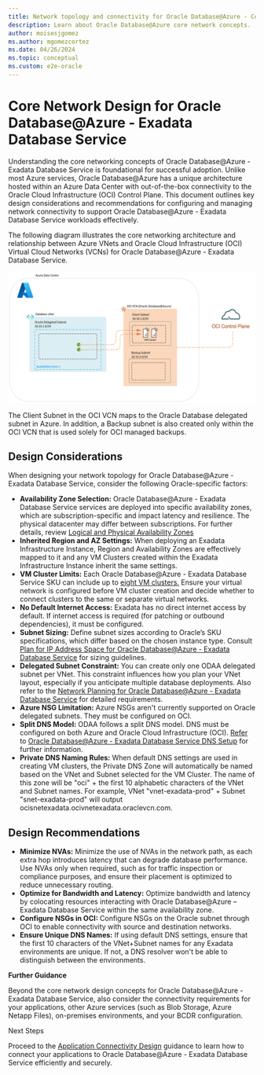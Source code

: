 ```yaml
---
title: Network topology and connectivity for Oracle Database@Azure - Core Network Design
description: Learn about Oracle Database@Azure core network concepts.
author: moisesjgomez
ms.author: mgomezcortez
ms.date: 04/26/2024
ms.topic: conceptual
ms.custom: e2e-oracle
---
```


# Core Network Design for Oracle Database@Azure - Exadata Database Service

Understanding the core networking concepts of Oracle Database@Azure - Exadata Database Service is foundational for successful adoption. Unlike most Azure services, Oracle Database@Azure has a unique architecture hosted within an Azure Data Center with out-of-the-box connectivity to the Oracle Cloud Infrastructure (OCI) Control Plane. This document outlines key design considerations and recommendations for configuring and managing network connectivity to support Oracle Database@Azure - Exadata Database Service workloads effectively.

The following diagram illustrates the core networking architecture and relationship between Azure VNets and Oracle Cloud Infrastructure (OCI) Virtual Cloud Networks (VCNs) for Oracle Database@Azure - Exadata Database Service.

![Core Network Design](./media/basic-vnet-integration.png)

The Client Subnet in the OCI VCN maps to the Oracle Database delegated subnet in Azure. In addition, a Backup subnet is also created only within the OCI VCN that is used solely for OCI managed backups.

## Design Considerations

When designing your network topology for Oracle Database@Azure - Exadata Database Service, consider the following Oracle-specific factors:

- **Availability Zone Selection:** Oracle Database@Azure - Exadata Database Service services are deployed into specific availability zones, which are subscription-specific and impact latency and resilience. The physical datacenter may differ between subscriptions. For further details, review [Logical and Physical Availability Zones](https://learn.microsoft.com/azure/reliability/availability-zones-overview?tabs=azure-cli#physical-and-logical-availability-zones)
- **Inherited Region and AZ Settings:** When deploying an Exadata Infrastructure Instance, Region and Availability Zones are effectively mapped to it and any VM Clusters created within the Exadata Infrastructure Instance inherit the same settings.
- **VM Cluster Limits:** Each Oracle Database@Azure - Exadata Database Service SKU can include up to [eight VM clusters.](https://docs.oracle.com/en-us/iaas/exadatacloud/doc/exa-service-desc.html%22%20%5Cl%20%22GUID-EC1A62C6-DDA1-4F39-B28C-E5091A205DD3) Ensure your virtual network is configured before VM cluster creation and decide whether to connect clusters to the same or separate virtual networks.
- **No Default Internet Access:** Exadata has no direct internet access by default. If internet access is required (for patching or outbound dependencies), it must be configured.
- **Subnet Sizing:** Define subnet sizes according to Oracle’s SKU specifications, which differ based on the chosen instance type. Consult [Plan for IP Address Space for Oracle Database@Azure - Exadata Database Service](https://learn.microsoft.com/azure/oracle/oracle-db/oracle-database-plan-ip) for sizing guidelines.
- **Delegated Subnet Constraint:** You can create only one ODAA delegated subnet per VNet. This constraint influences how you plan your VNet layout, especially if you anticipate multiple database deployments. Also refer to the [Network Planning for Oracle Database@Azure - Exadata Database Service](https://learn.microsoft.com/azure/oracle/oracle-db/oracle-database-network-plan) for detailed requirements.
- **Azure NSG Limitation:** Azure NSGs aren't currently supported on Oracle delegated subnets. They must be configured on OCI.
- **Split DNS Model:** ODAA follows a split DNS model. DNS must be configured on both Azure and Oracle Cloud Infrastructure (OCI). [Refer](https://hyperlink/) to [Oracle Database@Azure - Exadata Database Service DNS Setup](https://techcommunity.microsoft.com/blog/fasttrackforazureblog/oracle-databaseazure-dns-setup/4304513) for further information.
- **Private DNS Naming Rules:** When default DNS settings are used in creating VM clusters, the Private DNS Zone will automatically be named based on the VNet and Subnet selected for the VM Cluster. The name of this zone will be "oci" + the first 10 alphabetic characters of the VNet and Subnet names. For example, VNet "vnet-exadata-prod" + Subnet "snet-exadata-prod" will output ocisnetexadata.ocivnetexadata.oraclevcn.com.

## Design Recommendations

- **Minimize NVAs:** Minimize the use of NVAs in the network path, as each extra hop introduces latency that can degrade database performance. Use NVAs only when required, such as for traffic inspection or compliance purposes, and ensure their placement is optimized to reduce unnecessary routing.
- **Optimize for Bandwidth and Latency:** Optimize bandwidth and latency by colocating resources interacting with Oracle Database@Azure – Exadata Database Service within the same availability zone.
- **Configure NSGs in OCI:** Configure NSGs on the Oracle subnet through OCI to enable connectivity with source and destination networks.
- **Ensure Unique DNS Names:** If using default DNS settings, ensure that the first 10 characters of the VNet+Subnet names for any Exadata environments are unique. If not, a DNS resolver won't be able to distinguish between the environments.

**Further Guidance**

Beyond the core network design concepts for Oracle Database@Azure - Exadata Database Service, also consider the connectivity requirements for your applications, other Azure services (such as Blob Storage, Azure Netapp Files), on-premises environments, and your BCDR configuration.

Next Steps

Proceed to the [Application Connectivity Design](./application-connectivity-design.md) guidance to learn how to connect your applications to Oracle Database@Azure - Exadata Database Service efficiently and securely.
